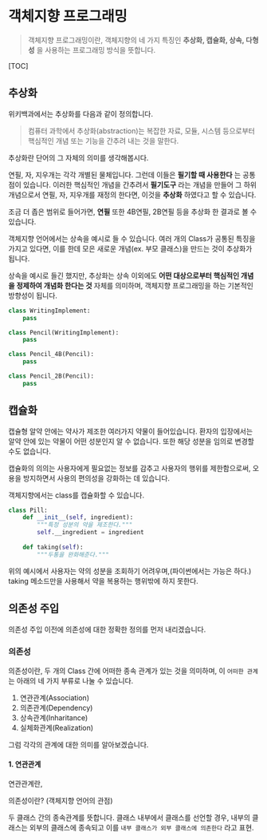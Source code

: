 # 객체지향 프로그래밍

> 객체지향 프로그래밍이란, 객체지향의 네 가지 특징인 __추상화, 캡슐화, 상속, 다형성__ 을 사용하는 프로그래밍 방식을 뜻합니다.

[TOC]

## 추상화

위키백과에서는 추상화를 다음과 같이 정의합니다.

> 컴퓨터 과학에서 추상화(abstraction)는 복잡한 자료, 모듈, 시스템 등으로부터 핵심적인 개념 또는 기능을 간추려 내는 것을 말한다.

추상화란 단어의 그 자체의 의미를 생각해봅시다.

연필, 자, 지우개는 각각 개별된 물체입니다. 그런데 이들은 __필기할 때 사용한다__ 는 공통점이 있습니다. 이러한 핵심적인 개념을 간추려서 __필기도구__ 라는 개념을 만들어 그 하위 개념으로서 연필, 자, 지우개를 재정의 한다면, 이것을 __추상화__ 하였다고 할 수 있습니다.

조금 더 좁은 범위로 들어가면, __연필__ 또한 4B연필, 2B연필 등을 추상화 한 결과로 볼 수 있습니다.

객체지향 언어에서는 상속을 예시로 들 수 있습니다. 여러 개의 Class가 공통된 특징을 가지고 있다면, 이를 한데 모은 새로운 개념(ex. 부모 클래스)을 만드는 것이 추상화가 됩니다.

상속을 예시로 들긴 했지만, 추상화는 상속 이외에도 __어떤 대상으로부터 핵심적인 개념을 정제하여 개념화 한다는 것__ 자체를 의미하며, 객체지향 프로그래밍을 하는 기본적인 방향성이 됩니다.

```python
class WritingImplement:
    pass

class Pencil(WritingImplement):
    pass

class Pencil_4B(Pencil):
    pass

class Pencil_2B(Pencil):
    pass
```



## 캡슐화

캡슐형 알약 안에는 약사가 제조한 여러가지 약물이 들어있습니다. 환자의 입장에서는 알약 안에 있는 약물이 어떤 성분인지 알 수 없습니다. 또한 해당 성분을 임의로 변경할 수도 없습니다.

캡슐화의 의의는 사용자에게 필요없는 정보를 감추고 사용자의 행위를 제한함으로써, 오용을 방지하면서 사용의 편의성을 강화하는 데 있습니다.

객체지향에서는 class를 캡슐화할 수 있습니다.

```python
class Pill:
    def __init__(self, ingredient):
        """특정 성분의 약을 제조한다."""
	    self.__ingredient = ingredient
    
    def taking(self):
        """두통을 완화해준다."""
```

위의 예시에서 사용자는 약의 성분을 조회하기 어려우며,(파이썬에서는 가능은 하다.) taking 메소드만을 사용해서 약을 복용하는 행위밖에 하지 못한다.



## 의존성 주입

의존성 주입 이전에 의존성에 대한 정확한 정의를 먼저 내리겠습니다.

### 의존성

의존성이란, 두 개의 Class 간에 어떠한 종속 관계가 있는 것을 의미하며, 이 `어떠한 관계` 는 아래의 네 가지 부류로 나눌 수 있습니다.

1. 연관관계(Association)
2. 의존관계(Dependency)
3. 상속관계(Inharitance)
4. 실체화관계(Realization)

그럼 각각의 관계에 대한 의미를 알아보겠습니다.

#### 1. 연관관계

연관관계란, 

의존성이란? (객체지향 언어의 관점)

두 클래스 간의 종속관계를 뜻합니다. 클래스 내부에서 클래스를 선언할 경우, 내부의 클래스는 외부의 클래스에 종속되고 이를 `내부 클래스가 외부 클래스에 의존한다` 라고 표현.